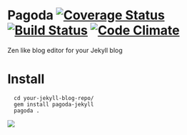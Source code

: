 Pagoda     [![Coverage Status](https://coveralls.io/repos/alagu/pagoda/badge.png?branch=master)](https://coveralls.io/r/alagu/pagoda) [![Build Status](https://travis-ci.org/alagu/pagoda.png?branch=master)](https://travis-ci.org/alagu/pagoda) [![Code Climate](https://codeclimate.com/github/alagu/pagoda.png)](https://codeclimate.com/github/alagu/pagoda)
=========
Zen like blog editor for your Jekyll blog

Install
=======

```
  cd your-jekyll-blog-repo/
  gem install pagoda-jekyll
  pagoda .
```


<img src="http://f.cl.ly/items/3v0Y3q2O461C3K0A221Y/pagoda.png"/>

